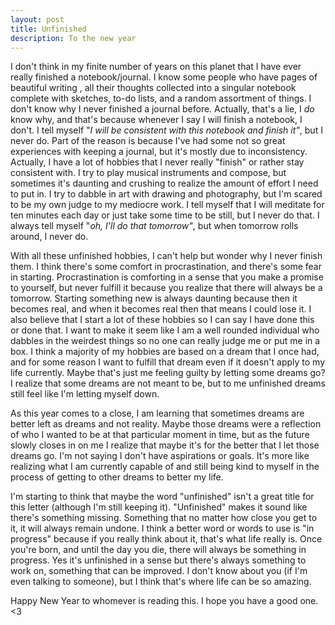 ```yaml
---
layout: post
title: Unfinished
description: To the new year
---
```

I don't think in my finite number of years on this planet that I have ever really finished a notebook/journal. I know some people who have pages of beautiful writing , all their thoughts collected into a singular notebook complete with sketches, to-do lists, and a random assortment of things. I don't know why I never finished a journal before. Actually, that's a lie, I *do* know why, and that's because whenever I say I will finish a notebook, I don't. I tell myself "*I will be consistent with this notebook and finish it"*, but I never do. Part of the reason is because I've had some not so great experiences with keeping a journal, but it's mostly due to inconsistency. Actually, I have a lot of hobbies that I never really "finish" or rather stay consistent with. I try to play musical instruments and compose, but sometimes it's daunting and crushing to realize the amount of effort I need to put in. I try to dabble in art with drawing and photography, but I'm scared to be my own judge to my mediocre work. I tell myself that I will meditate for ten minutes each day or just take some time to be still, but I never do that. I always tell myself "*oh, I'll do that tomorrow"*, but when tomorrow rolls around, I never do.

With all these unfinished hobbies, I can't help but wonder why I never finish them. I think there's some comfort in procrastination, and there's some fear in starting. Procrastination is comforting in a sense that you make a promise to yourself, but never fulfill it because you realize that there will always be a tomorrow. Starting something new is always daunting because then it becomes real, and when it becomes real then that means I could lose it. I also believe that I start a lot of these hobbies so I can say I have done this or done that. I want to make it seem like I am a well rounded individual who dabbles in the weirdest things so no one can really judge me or put me in a box. I think a majority of my hobbies are based on a dream that I once had, and for some reason I want to fulfill that dream even if it doesn't apply to my life currently. Maybe that's just me feeling guilty by letting some dreams go? I realize that some dreams are not meant to be, but to me unfinished dreams still feel like I'm letting myself down.

As this year comes to a close, I am learning that sometimes dreams are better left as dreams and not reality. Maybe those dreams were a reflection of who I wanted to be at that particular moment in time, but as the future slowly closes in on me I realize that maybe it's for the better that I let those dreams go. I'm not saying I don't have aspirations or goals. It's more like realizing what I am currently capable of and still being kind to myself in the process of getting to other dreams to better my life.

I'm starting to think that maybe the word "unfinished" isn't a great title for this letter (although I'm still keeping it). "Unfinished" makes it sound like there's something missing. Something that no matter how close you get to it, it will always remain undone. I think a better word or words to use is "in progress" because if you really think about it, that's what life really is. Once you're born, and until the day you die, there will always be something in progress. Yes it's unfinished in a sense but there's always something to work on, something that can be improved. I don't know about you (if I'm even talking to someone), but I think that's where life can be so amazing.

Happy New Year to whomever is reading this. I hope you have a good one. <3
